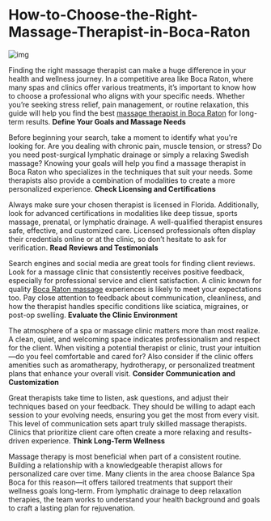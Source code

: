 # How-to-Choose-the-Right-Massage-Therapist-in-Boca-Raton
![img](https://upload.wikimedia.org/wikipedia/commons/f/f8/Forbes_Five_Star_Spa_Palmera_at_The_Boca_Raton_1080x608px_%282%29.jpg)

Finding the right massage therapist can make a huge difference in your health and wellness journey. In a competitive area like Boca Raton, where many spas and clinics offer various treatments, it’s important to know how to choose a professional who aligns with your specific needs. Whether you’re seeking stress relief, pain management, or routine relaxation, this guide will help you find the best [massage therapist in Boca Raton](https://balancespaboca.com/) for long-term results.
**Define Your Goals and Massage Needs**

Before beginning your search, take a moment to identify what you're looking for. Are you dealing with chronic pain, muscle tension, or stress? Do you need post-surgical lymphatic drainage or simply a relaxing Swedish massage? Knowing your goals will help you find a massage therapist in Boca Raton who specializes in the techniques that suit your needs. Some therapists also provide a combination of modalities to create a more personalized experience.
**Check Licensing and Certifications**

Always make sure your chosen therapist is licensed in Florida. Additionally, look for advanced certifications in modalities like deep tissue, sports massage, prenatal, or lymphatic drainage. A well-qualified therapist ensures safe, effective, and customized care. Licensed professionals often display their credentials online or at the clinic, so don’t hesitate to ask for verification.
**Read Reviews and Testimonials**

Search engines and social media are great tools for finding client reviews. Look for a massage clinic that consistently receives positive feedback, especially for professional service and client satisfaction. A clinic known for quality [Boca Raton massage](https://balancespaboca.com/) experiences is likely to meet your expectations too. Pay close attention to feedback about communication, cleanliness, and how the therapist handles specific conditions like sciatica, migraines, or post-op swelling.
**Evaluate the Clinic Environment**

The atmosphere of a spa or massage clinic matters more than most realize. A clean, quiet, and welcoming space indicates professionalism and respect for the client. When visiting a potential therapist or clinic, trust your intuition—do you feel comfortable and cared for? Also consider if the clinic offers amenities such as aromatherapy, hydrotherapy, or personalized treatment plans that enhance your overall visit.
**Consider Communication and Customization**

Great therapists take time to listen, ask questions, and adjust their techniques based on your feedback. They should be willing to adapt each session to your evolving needs, ensuring you get the most from every visit. This level of communication sets apart truly skilled massage therapists. Clinics that prioritize client care often create a more relaxing and results-driven experience.
**Think Long-Term Wellness**

Massage therapy is most beneficial when part of a consistent routine. Building a relationship with a knowledgeable therapist allows for personalized care over time. Many clients in the area choose Balance Spa Boca for this reason—it offers tailored treatments that support their wellness goals long-term. From lymphatic drainage to deep relaxation therapies, the team works to understand your health background and goals to craft a lasting plan for rejuvenation.
